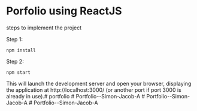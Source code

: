 
# Porfolio using ReactJS

steps to implement the project

Step 1: 
```
npm install
```
Step 2: 
```
npm start
```
This will launch the development server and open your browser, displaying the application at http://localhost:3000/ (or another port if port 3000 is already in use).#   p o r t f o l i o  
 #   P o r t f o l i o - - S i m o n - J a c o b - A  
 #   P o r t f o l i o - - S i m o n - J a c o b - A  
 #   P o r t f o l i o - - S i m o n - J a c o b - A  
 